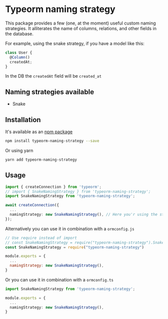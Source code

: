 # Typeorm naming strategy

This package provides a few (one, at the moment) useful custom naming strategies. It alliterates the name of columns, relations, and other fields in the database.

For example, using the snake strategy, if you have a model like this:

```typescript
class User {
  @Column()
  createdAt;
}
```

In the DB the `createdAt` field will be `created_at`

## Naming strategies available

- Snake

## Installation

It's available as an [npm package](https://www.npmjs.com/package/typeorm-naming-strategy)

```sh
npm install typeorm-naming-strategy --save
```

Or using yarn

```sh
yarn add typeorm-naming-strategy
```

## Usage

```ts
import { createConnection } from 'typeorm';
// import { SnakeNamingStrategy } from 'typeorm-naming-strategy';
import SnakeNamingStrategy from 'typeorm-naming-strategy';

await createConnection({
  ...
  namingStrategy: new SnakeNamingStrategy(), // Here you'r using the strategy!
});
```

Alternatively you can use it in combination with a `ormconfig.js`

```js
// Use require instead of import
// const SnakeNamingStrategy = require("typeorm-naming-strategy").SnakeNamingStrategy
const SnakeNamingStrategy = require("typeorm-naming-strategy")

module.exports = {
  ...
  namingStrategy: new SnakeNamingStrategy(),
}
```

Or you can use it in combination with a `ormconfig.ts`

```ts
import SnakeNamingStrategy from 'typeorm-naming-strategy';

module.exports = {
  ...
  namingStrategy: new SnakeNamingStrategy(),
}
```
